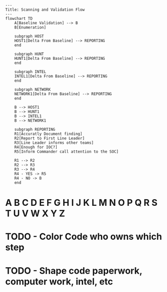 ```mermaid
---
Title: Scanning and Validation Flow
---
flowchart TD
    A[Baseline Validation] --> B
    B[Enumeration]

    subgraph HOST 
    HOST1[Delta From Baseline] --> REPORTING
    end

    subgraph HUNT 
    HUNT1[Delta From Baseline] --> REPORTING
    end

    subgraph INTEL 
    INTEL1[Delta From Baseline] --> REPORTING
    end

    subgraph NETWORK 
    NETWORK1[Delta From Baseline] --> REPORTING
    end

    B --> HOST1
    B --> HUNT1
    B --> INTEL1
    B --> NETWORK1

    subgraph REPORTING
    R1[Accuratly Document finding]
    R2[Report to First Line Leader]
    R3[Line Leader informs other teams]
    R4[Enough for IOC?]
    R5[Inform Commander call attention to the SOC]

    R1 --> R2
    R2 --> R3
    R3 --> R4
    R4 - YES -> R5
    R4 - NO -> B
    end

```
# A B C D E F G H I J K L M N O P Q R S T U V W X Y Z
# TODO - Color Code who owns which step
# TODO - Shape code paperwork, computer work, intel, etc
